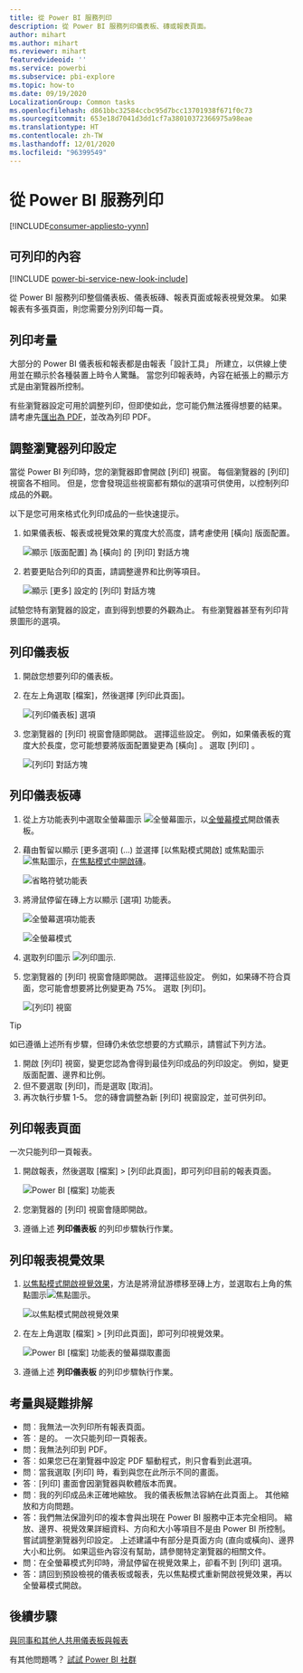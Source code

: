 ```yaml
---
title: 從 Power BI 服務列印
description: 從 Power BI 服務列印儀表板、磚或報表頁面。
author: mihart
ms.author: mihart
ms.reviewer: mihart
featuredvideoid: ''
ms.service: powerbi
ms.subservice: pbi-explore
ms.topic: how-to
ms.date: 09/19/2020
LocalizationGroup: Common tasks
ms.openlocfilehash: d861bbc32584ccbc95d7bcc13701938f671f0c73
ms.sourcegitcommit: 653e18d7041d3dd1cf7a38010372366975a98eae
ms.translationtype: HT
ms.contentlocale: zh-TW
ms.lasthandoff: 12/01/2020
ms.locfileid: "96399549"
---
```

# <a name="printing-from-the-power-bi-service"></a>從 Power BI 服務列印

[!INCLUDE[consumer-appliesto-yynn](../includes/consumer-appliesto-yynn.md)]
## <a name="what-can-be-printed"></a>可列印的內容
[!INCLUDE [power-bi-service-new-look-include](../includes/power-bi-service-new-look-include.md)]

從 Power BI 服務列印整個儀表板、儀表板磚、報表頁面或報表視覺效果。 如果報表有多張頁面，則您需要分別列印每一頁。 

## <a name="printing-considerations"></a>列印考量

大部分的 Power BI 儀表板和報表都是由報表「設計工具」  所建立，以供線上使用並在顯示於各種裝置上時令人驚豔。 當您列印報表時，內容在紙張上的顯示方式是由瀏覽器所控制。 

有些瀏覽器設定可用於調整列印，但即使如此，您可能仍無法獲得想要的結果。 請考慮先[匯出為 PDF](end-user-pdf.md)，並改為列印 PDF。 

## <a name="adjust-your-browser-print-settings"></a>調整瀏覽器列印設定
當從 Power BI 列印時，您的瀏覽器即會開啟 [列印] 視窗。 每個瀏覽器的 [列印] 視窗各不相同。 但是，您會發現這些視窗都有類似的選項可供使用，以控制列印成品的外觀。 

以下是您可用來格式化列印成品的一些快速提示。

   > 
1. 如果儀表板、報表或視覺效果的寬度大於高度，請考慮使用 [橫向]  版面配置。 

   ![顯示 [版面配置] 為 [橫向] 的 [列印] 對話方塊](./media/end-user-print/power-bi-landscape-layout.png)

2. 若要更貼合列印的頁面，請調整邊界和比例等項目。 

    ![顯示 [更多] 設定的 [列印] 對話方塊](./media/end-user-print/power-bi-margins.png)

試驗您特有瀏覽器的設定，直到得到想要的外觀為止。 有些瀏覽器甚至有列印背景圖形的選項。 

## <a name="print-a-dashboard"></a>列印儀表板
1. 開啟您想要列印的儀表板。
2. 在左上角選取 [檔案]，然後選擇 [列印此頁面]。
   
    ![[列印儀表板] 選項](./media/end-user-print/power-bi-dashboard-print-options.png)

3. 您瀏覽器的 [列印] 視窗會隨即開啟。 選擇這些設定。 例如，如果儀表板的寬度大於長度，您可能想要將版面配置變更為 [橫向]  。 選取 [列印]  。
   
    ![[列印] 對話方塊](./media/end-user-print/power-bi-print-dash.png)

## <a name="print-a-dashboard-tile"></a>列印儀表板磚
1. 從上方功能表列中選取全螢幕圖示 ![全螢幕圖示](./media/end-user-print/power-bi-full-screen.png)，以[全螢幕模式](end-user-focus.md)開啟儀表板。

3. 藉由暫留以顯示 [更多選項]  (...) 並選擇 [以焦點模式開啟]  或焦點圖示 ![焦點圖示](./media/end-user-print/power-bi-focus-icon.png)，[在焦點模式中開啟磚](end-user-focus.md)。
   
    ![省略符號功能表](./media/end-user-print/power-bi-focus-tile.png)

4. 將滑鼠停留在磚上方以顯示 [選項] 功能表。
   
    ![全螢幕選項功能表](./media/end-user-print/power-bi-menu-option.png)

    ![全螢幕模式](./media/end-user-print/power-bi-focus.png)

4. 選取列印圖示 ![列印圖示](./media/end-user-print/print-icon.png).     

5. 您瀏覽器的 [列印] 視窗會隨即開啟。 選擇這些設定。 例如，如果磚不符合頁面，您可能會想要將比例變更為 75%。 選取 [列印]。

    ![[列印] 視窗](./media/end-user-print/power-bi-scale.png) 

> [!TIP]
> 如已遵循上述所有步驟，但磚仍未依您想要的方式顯示，請嘗試下列方法。
> 1. 開啟 [列印] 視窗，變更您認為會得到最佳列印成品的列印設定。 例如，變更版面配置、邊界和比例。 
> 2. 但不要選取 [列印]，而是選取 [取消]。 
> 3. 再次執行步驟 1-5。 您的磚會調整為新 [列印] 視窗設定，並可供列印。

## <a name="print-a-report-page"></a>列印報表頁面
一次只能列印一頁報表。

1. 開啟報表，然後選取 [檔案] > [列印此頁面]，即可列印目前的報表頁面。
   
    ![Power BI [檔案] 功能表](./media/end-user-print/power-bi-print-report.png)
2. 您瀏覽器的 [列印] 視窗會隨即開啟。

3. 遵循上述 **列印儀表板** 的列印步驟執行作業。
   


## <a name="print-a-report-visual"></a>列印報表視覺效果
1. [以焦點模式開啟視覺效果](end-user-focus.md)，方法是將滑鼠游標移至磚上方，並選取右上角的焦點圖示![焦點圖示](./media/end-user-print/power-bi-focus-icon.png)。


    ![以焦點模式開啟視覺效果](./media/end-user-print/power-bi-visual-focus.png)

2. 在左上角選取 [檔案] > [列印此頁面]，即可列印視覺效果。

    ![Power BI [檔案] 功能表的螢幕擷取畫面](./media/end-user-print/power-bi-visual-print.png)


3. 遵循上述 **列印儀表板** 的列印步驟執行作業。

## <a name="considerations-and-troubleshooting"></a>考量與疑難排解

* 問︰我無法一次列印所有報表頁面。    
* 答︰是的。 一次只能列印一頁報表。
* 問：我無法列印到 PDF。    
* 答︰如果您已在瀏覽器中設定 PDF 驅動程式，則只會看到此選項。    
* 問︰當我選取 [列印] 時，看到與您在此所示不同的畫面。    
* 答︰[列印] 畫面會因瀏覽器與軟體版本而異。
* 問︰我的列印成品未正確地縮放。  我的儀表板無法容納在此頁面上。 其他縮放和方向問題。    
* 答：我們無法保證列印的複本會與出現在 Power BI 服務中正本完全相同。 縮放、邊界、視覺效果詳細資料、方向和大小等項目不是由 Power BI 所控制。 嘗試調整瀏覽器列印設定。 上述建議中有部分是頁面方向 (直向或橫向)、邊界大小和比例。 如果這些內容沒有幫助，請參閱特定瀏覽器的相關文件。      
* 問：在全螢幕模式列印時，滑鼠停留在視覺效果上，卻看不到 [列印] 選項。   
* 答：請回到預設檢視的儀表板或報表，先以焦點模式重新開啟視覺效果，再以全螢幕模式開啟。 

## <a name="next-steps"></a>後續步驟
[與同事和其他人共用儀表板與報表](../collaborate-share/service-share-dashboards.md)

有其他問題嗎？ [試試 Power BI 社群](https://community.powerbi.com/)
